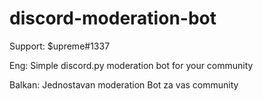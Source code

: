 # discord-moderation-bot

Support: $upreme#1337

Eng: Simple discord.py moderation bot for your community

Balkan: Jednostavan moderation Bot za vas community
